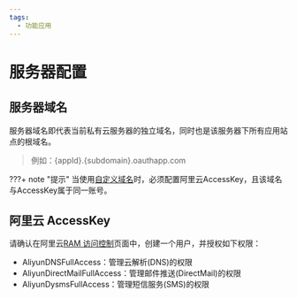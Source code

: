 ```yaml
---
tags:
  - 功能应用
---
```


# 服务器配置

## 服务器域名

服务器域名即代表当前私有云服务器的独立域名，同时也是该服务器下所有应用站点的根域名。

> 例如：{appId}.{subdomain}.oauthapp.com

???+ note "提示"
    当使用[自定义域名](https://docs.oauthapp.com/code_saas/#_2)时，必须配置阿里云AccessKey，且该域名与AccessKey属于同一账号。


## 阿里云 AccessKey

请确认在阿里云[RAM 访问控制](https://ram.console.aliyun.com/users)页面中，创建一个用户，并授权如下权限：

- AliyunDNSFullAccess：管理云解析(DNS)的权限
- AliyunDirectMailFullAccess：管理邮件推送(DirectMail)的权限
- AliyunDysmsFullAccess：管理短信服务(SMS)的权限

<!-- ## 阿里云 短信 服务器

默认无需修改，短信服务器地址与私有云区域一至。

## 阿里云 DNS 服务器

默认无需修改，DNS服务器地址默认与私有云区域一至。 -->